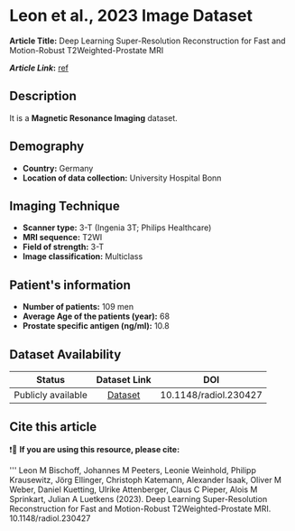 # **Leon et al., 2023 Image Dataset**
**Article Title:** Deep Learning Super-Resolution Reconstruction for Fast and Motion-Robust T2Weighted-Prostate MRI

**_Article Link_:** [ref](https://pubs.rsna.org/doi/10.1148/radiol.230427)

## **Description**
It is a **Magnetic Resonance Imaging** dataset.

## **Demography**
+ **Country:** Germany
+ **Location of data collection:** University Hospital Bonn

## **Imaging Technique**
+ **Scanner type:** 3-T (Ingenia 3T; Philips Healthcare)
+ **MRI sequence:** T2WI
+ **Field of strength:** 3-T
+ **Image classification:** Multiclass

## **Patient's information**
+ **Number of patients:** 109 men
+ **Average Age of the patients (year):**  68
+ **Prostate specific antigen (ng/ml):** 10.8

## **Dataset Availability**

|**Status**|**Dataset Link**|**DOI**|
|:---:|:---:|:---:|
|Publicly available| [Dataset](https://pubmed.ncbi.nlm.nih.gov/37750774/)| 10.1148/radiol.230427

## **Cite this article**

❗🛑 **If you are using this resource, please cite:**

'''
Leon M Bischoff, Johannes M Peeters, Leonie Weinhold, Philipp Krausewitz, Jörg Ellinger, Christoph Katemann, Alexander Isaak, Oliver M Weber, Daniel Kuetting, Ulrike Attenberger, Claus C Pieper, Alois M Sprinkart, Julian A Luetkens (2023). Deep Learning Super-Resolution Reconstruction for Fast and Motion-Robust T2Weighted-Prostate MRI. 10.1148/radiol.230427


